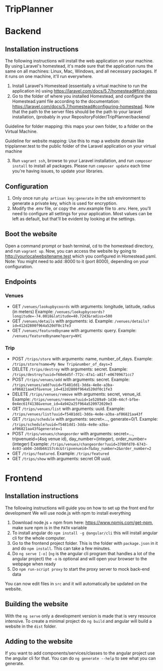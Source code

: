 # TripPlanner

# Backend
## Installation instructions
The following instructions will install the web application on your machine.
By using Laravel's homestead, it's made sure that the application runs the same on all machines: Linux, Mac, Windows, and all necessary packages.
If it runs on one machine, it'll run everywhere.

1. Install Laravel's Homestead (essentially a virtual machine to run the application in) using https://laravel.com/docs/5.7/homestead#first-steps
2. Go to the folder of where you installed Homestead, and configure the Homestead.yaml file according to the documentation: https://laravel.com/docs/5.7/homestead#configuring-homestead. Note that the path to the server files should be the path to your laravel installation, (probably in your RepositoryFolder/TripPlanner/backend/

Guideline for folder mapping: this maps your own folder, to a folder on the Virtual Machine.

Guideline for website mapping: Use this to map a website domain like tripplanner.test to the public folder of the Laravel application on your virtual machine

3. Run `vagrant ssh`, browse to your Laravel installation, and run `composer install` to install all packages. Please run `composer update` each time you're having issues, to update your libraries.

## Configuration
1. Only once run `php artisan key:generate` in the ssh environment to generate a private key, which is used for encryption.
2. Modify the .env file, or copy the .env.example file to .env. Here, you'll need to configure all settings for your application. Most values can be left as default, but that'll be evident by looking at the settings.

## Boot the website
Open a command prompt or bash terminal, cd to the homestead directory, and run `vagrant up`.
Now, you can access the website by going to http://yourlocalwebsitename.test which you configured in Homestead.yaml. Note: You might need to add :8000 to it (port 8000), depending on your configuration.

## Endpoints
### Venues
- GET `/venues/lookupbycoords` with arguments: longitude, latitude, radius (in meters) Example: `/venues/lookupbycoords?longitude=-74.0018&latitude=40.7243&radius=500`
- GET `/venues/details` with arguments: id. Example: `/venues/details?id=412d2800f964a520df0c1fe3`
- GET `/venues/featuredbyname` with arguments: query. Example: `/venues/featuredbyname?query=NYC`
### Trip
- POST `/trips/store` with arguments: name, number_of_days. Example: `/trips/store?name=My New Trip&number_of_days=3`
- DELETE `/trips/destroy` with arguments: secret. Example: `/trips/destroy?uuid=f60e6d5f-772c-47a1-a81f-e06709671cc7`
- POST `/trips/venues/add` with arguments: secret. Example: `/trips/venues/add?uuid=f5481dd1-3dda-4e8e-a3ba-af06821aa43f&venue_id=412d2800f964a520df0c1fe3`
- DELETE `/trips/venues/remove` with arguments: secret, venue_id. Example: `/trips/venues/remove?uuid=1e5289a9-1d30-44cf-bfbe-0e4ec61f4138&venue_id=4a942a25f964a520972020e3`
- GET `/trips/venues/list` with arguments: uuid. Example: `/trips/venues/list?uuid=f5481dd1-3dda-4e8e-a3ba-af06821aa43f`
- GET `/trips/schedule` with arguments: secret=..., generate=0/1. Example: `/trips/schedule?uuid=f5481dd1-3dda-4e8e-a3ba-af06821aa43f&generate=1`
- POST `/trips/venues/changeorder` with arguments: secret=..., tripvenueid=(4sq venue id), day_number=(integer), order_number=(integer) Example: `/trips/venues/changeorder?uuid=3700fd70-6743-4c03-ab04-2ddb66157c4c&tripvenueid=7&day_number=2&order_number=2`
- GET `/trips/featured`. Example: `/trips/featured`
- GET `/trips/show` with arguments: secret OR uuid.

# Frontend
## Installation instructions
The following instructions will guide you on how to set up the front end for development
We will use node.js with npm to install everything

1. Download node.js + npm from here: https://www.npmjs.com/get-npm, make sure npm is in the `PATH` variable
2. To install angular do `npm install -g @angular/cli` this will install angular cli for the whole computer.
3. Go to the frontend project folder. This is the folder with `package.json` in it and do `npm install`. This can take a few minutes.
4. Do `ng serve [-o]` (`ng` is the angular cli program that handles a lot of the angular project) the `-o` is optional and will open your browser to the webpage when ready
5. Do `npm run-script proxy` to start the proxy server to mock back-end data

You can now edit files in `src` and it will automatically be updated on the website.

## Building the website
With the `ng serve` only a development version is made that is very resource intensive. To create a minimal project do `ng build` and angular will build a website in the `dist` folder.

## Adding to the website
If you want to add components/services/classes to the angular project use the angular cli for that. You can do `ng generate --help` to see what you can generate.
